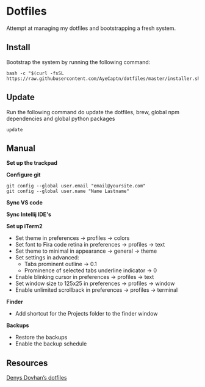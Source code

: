 # Dotfiles

Attempt at managing my dotfiles and bootstrapping a fresh system.

## Install

Bootstrap the system by running the following command:

```
bash -c "$(curl -fsSL https://raw.githubusercontent.com/AyeCaptn/dotfiles/master/installer.sh)"
```

## Update

Run the following command do update the dotfiles, brew, global npm dependencies and global python packages

```
update
```

## Manual

**Set up the trackpad**

**Configure git**

```
git config --global user.email "email@yoursite.com"
git config --global user.name "Name Lastname"
```

**Sync VS code**

**Sync Intellij IDE's**

**Set up iTerm2**

- Set theme in preferences -> profiles -> colors
- Set font to Fira code retina in preferences -> profiles -> text
- Set theme to minimal in appearance -> general -> theme
- Set settings in advanced:
    - Tabs prominent outline -> 0.1
    - Prominence of selected tabs underline indicator -> 0
- Enable blinking cursor in preferences -> profiles -> text
- Set window size to 125x25 in preferences -> profiles -> window
- Enable unlimited scrollback in preferences -> profiles -> terminal

**Finder**

- Add shortcut for the Projects folder to the finder window

**Backups**

- Restore the backups
- Enable the backup schedule


## Resources

[Denys Dovhan’s dotfiles](https://github.com/denysdovhan/dotfiles)
